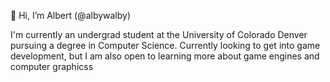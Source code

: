 👋 Hi, I’m Albert (@albywalby)

I'm currently an undergrad student at the University of Colorado Denver pursuing a degree in Computer Science. Currently looking to get into game development, but I am also open to learning more about game engines and computer graphicss

<!---
albywalby/albywalby is a ✨ special ✨ repository because its `README.md` (this file) appears on your GitHub profile.
You can click the Preview link to take a look at your changes.
--->
